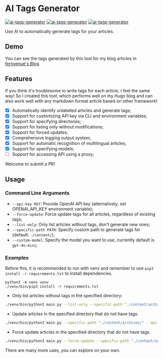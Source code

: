 # AI Tags Generator

[![ai-tags-generator](https://img.shields.io/badge/LICENSE-AGPL3%20Liscense-blue?style=flat-square)](./LICENSE)
[![ai-tags-generator](https://img.shields.io/badge/GitHub-AI%20Tags%20Genrator-blueviolet?style=flat-square&logo=github)](https://github.com/fernvenue/ai-tags-generator)
[![ai-tags-generator](https://img.shields.io/badge/GitLab-AI%20Tags%20Genrator-orange?style=flat-square&logo=gitlab)](https://gitlab.com/fernvenue/ai-tags-generator)

Use AI to automatically generate tags for your articles.

## Demo

You can see the tags generated by this tool for my blog articles in [fernvenue's Blog](https://blog.fernvenue.com/tags/).

## Features

If you think it's troublesome to write tags for each article, I feel the same way! So I created this tool, which performs well on my Hugo blog and can also work well with any markdown format article based on other framework!

- [x] Automatically identify unlabeled articles and generate tags;
- [x] Support for customizing API key via CLI and environment variables;
- [x] Support for specifying directories;
- [x] Support for listing only without modifications;
- [x] Support for forced updates;
- [x] Comprehensive logging output system;
- [x] Support for automatic recognition of multilingual articles;
- [x] Support for specifying models;
- [ ] Support for accessing API using a proxy;

Welcome to submit a PR!

## Usage

### Command Line Arguments

- `--api-key KEY`: Provide OpenAI API key (alternatively, set OPENAI_API_KEY environment variable);
- `--force-update`: Force update tags for all articles, regardless of existing tags;
- `--list-only`: Only list articles without tags, don't generate new ones;
- `--specific-path PATH`: Specify custom path to generate tags for (default: `./content/`);
- `--custom-model`: Specify the model you want to use, currently default is `gpt-4o-mini`;

### Examples

Before this, it is recommended to run with venv and remember to use `pip3 install -r requirements.txt` to install dependencies.

```
python3 -m venv venv
./venv/bin/pip3 install -r requirements.txt
```

- Only list articles without tags in the specified directory:

```sh
./venv/bin/python3 main.py --list-only --specific-path "./content/archives/"
```

- Update articles in the specified directory that do not have tags.

```sh
./venv/bin/python3 main.py --specific-path "./content/archives/" --api-key ***************
```

- Force update articles in the specified directory that do not have tags.

```sh
./venv/bin/python3 main.py --force-update --specific-path "./content/archives/" --api-key ***************
```

There are many more uses, you can explore on your own.

